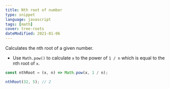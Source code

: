 ```yaml
---
title: Nth root of number
type: snippet
language: javascript
tags: [math]
cover: tree-roots
dateModified: 2021-01-06
---
```


Calculates the nth root of a given number.

- Use `Math.pow()` to calculate `x` to the power of `1 / n` which is equal to the nth root of `x`.

```js
const nthRoot = (x, n) => Math.pow(x, 1 / n);
```

```js
nthRoot(32, 5); // 2
```
